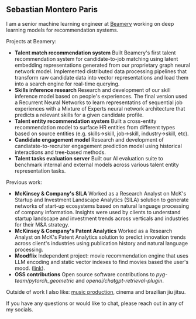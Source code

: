 <!--
fas fa-envelope: mailto:smonteroparis@iclod.com
fab fa-linkedin-in : https://www.linkedin.com/in/sebastianmontero/
fab fa-github:  https://github.com/sebastian-montero
fa-brands fa-x-twitter : https://twitter.com/sebastianmxnt
-->

## Sebastian Montero Paris

I am a senior machine learning engineer at [Beamery](https://beamery.com/about-us/) working on deep learning models for recommendation systems.

Projects at Beamery:

- **Talent match recommendation system** Built Beamery's first talent recommendation system for candidate-to-job matching using latent embedding representations generated from our proprietary graph neural network model. Implemented distributed data processing pipelines that transform raw candidate data into vector representations and load them into a search engine for real-time querying.
- **Skills inference research** Research and development of our skill inference model based on people's experiences. The final version used a Recurrent Neural Networks to learn representatins of sequential job experiences with a Mixture of Experts neural network architecture that predicts a relevant skills for a given candidate profile. 
- **Talent entity recommendation system** Built a cross-entity recommendation model to surface HR entities from different types based on source entities (e.g. skills->skill, job->skill, industry->skill, etc).
- **Candidate engagement model** Research and development of candiatate-to-recruiter engagement prediction model using historical interactions and tree-based methods.
- **Talent tasks evaluation server** Built our AI evaluation suite to benchmark internal and external models across various talent entity representation tasks.

Previous work:

- **McKinsey & Company's SILA** Worked as a Research Analyst on McK's Startup and Investment Landscape Analytics (SILA) solution to generate networks of start-up ecosystems based on natural language processing of company information. Insights were used by clients to understand startup landscape and investment trends across verticals and industries for their M&A strategy. 
- **McKinsey & Company's Patent Analytics** Worked as a Research Analyst on McK's Patent Analytics solution to predict innovation trends across client's industries using publication history and natural language processing.
- **Moodflix** Independent project: movie recommendation engine that uses LLM encoding and static vector indexes to find movies based the user's mood. ([link](https://moodflix.streamlit.app)).
- **OSS contributions** Open source software contributions to _pyg-team/pytorch_geometric_ and _openai/chatgpt-retrieval-plugin_.

Outside of work I also like: [music production](https://soundcloud.com/smxnt/popular-tracks), cinema and brazilian jiu jitsu.

If you have any questions or would like to chat, please reach out in any of my socials.